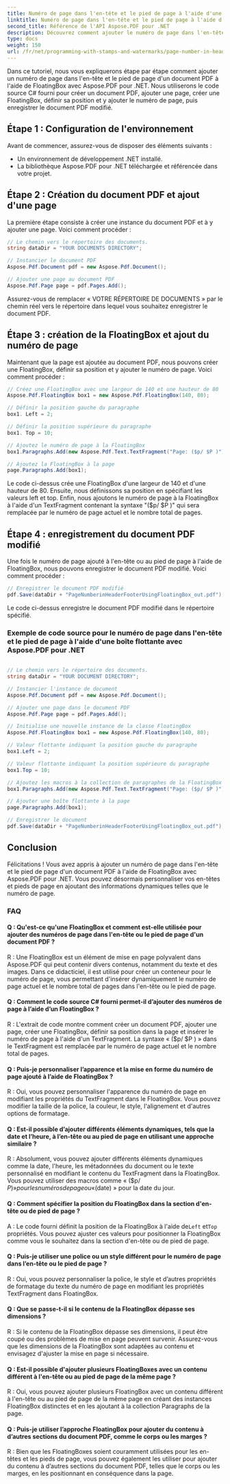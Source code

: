 ```yaml
---
title: Numéro de page dans l'en-tête et le pied de page à l'aide d'une boîte flottante
linktitle: Numéro de page dans l'en-tête et le pied de page à l'aide d'une boîte flottante
second_title: Référence de l'API Aspose.PDF pour .NET
description: Découvrez comment ajouter le numéro de page dans l'en-tête et le pied de page d'un document PDF avec Aspose.PDF pour .NET.
type: docs
weight: 150
url: /fr/net/programming-with-stamps-and-watermarks/page-number-in-header-footer-using-floating-box/
---
```

Dans ce tutoriel, nous vous expliquerons étape par étape comment ajouter un numéro de page dans l'en-tête et le pied de page d'un document PDF à l'aide de FloatingBox avec Aspose.PDF pour .NET. Nous utiliserons le code source C# fourni pour créer un document PDF, ajouter une page, créer une FloatingBox, définir sa position et y ajouter le numéro de page, puis enregistrer le document PDF modifié.

## Étape 1 : Configuration de l'environnement

Avant de commencer, assurez-vous de disposer des éléments suivants :

- Un environnement de développement .NET installé.
- La bibliothèque Aspose.PDF pour .NET téléchargée et référencée dans votre projet.

## Étape 2 : Création du document PDF et ajout d'une page

La première étape consiste à créer une instance du document PDF et à y ajouter une page. Voici comment procéder :

```csharp
// Le chemin vers le répertoire des documents.
string dataDir = "YOUR DOCUMENTS DIRECTORY";

// Instancier le document PDF
Aspose.Pdf.Document pdf = new Aspose.Pdf.Document();

// Ajouter une page au document PDF
Aspose.Pdf.Page page = pdf.Pages.Add();
```

Assurez-vous de remplacer « VOTRE RÉPERTOIRE DE DOCUMENTS » par le chemin réel vers le répertoire dans lequel vous souhaitez enregistrer le document PDF.

## Étape 3 : création de la FloatingBox et ajout du numéro de page

Maintenant que la page est ajoutée au document PDF, nous pouvons créer une FloatingBox, définir sa position et y ajouter le numéro de page. Voici comment procéder :

```csharp
// Créez une FloatingBox avec une largeur de 140 et une hauteur de 80
Aspose.Pdf.FloatingBox box1 = new Aspose.Pdf.FloatingBox(140, 80);

// Définir la position gauche du paragraphe
box1. Left = 2;

// Définir la position supérieure du paragraphe
box1. Top = 10;

// Ajoutez le numéro de page à la FloatingBox
box1.Paragraphs.Add(new Aspose.Pdf.Text.TextFragment("Page: ($p/ $P )"));

// Ajoutez la FloatingBox à la page
page.Paragraphs.Add(box1);
```

Le code ci-dessus crée une FloatingBox d'une largeur de 140 et d'une hauteur de 80. Ensuite, nous définissons sa position en spécifiant les valeurs left et top. Enfin, nous ajoutons le numéro de page à la FloatingBox à l'aide d'un TextFragment contenant la syntaxe "($p/ $P )" qui sera remplacée par le numéro de page actuel et le nombre total de pages.

## Étape 4 : enregistrement du document PDF modifié

Une fois le numéro de page ajouté à l'en-tête ou au pied de page à l'aide de FloatingBox, nous pouvons enregistrer le document PDF modifié. Voici comment procéder :

```csharp
// Enregistrer le document PDF modifié
pdf.Save(dataDir + "PageNumberinHeaderFooterUsingFloatingBox_out.pdf");
```

Le code ci-dessus enregistre le document PDF modifié dans le répertoire spécifié.

### Exemple de code source pour le numéro de page dans l'en-tête et le pied de page à l'aide d'une boîte flottante avec Aspose.PDF pour .NET 
```csharp

// Le chemin vers le répertoire des documents.
string dataDir = "YOUR DOCUMENT DIRECTORY";

// Instancier l'instance de document
Aspose.Pdf.Document pdf = new Aspose.Pdf.Document();

// Ajouter une page dans le document PDF
Aspose.Pdf.Page page = pdf.Pages.Add();

// Initialise une nouvelle instance de la classe FloatingBox
Aspose.Pdf.FloatingBox box1 = new Aspose.Pdf.FloatingBox(140, 80);

// Valeur flottante indiquant la position gauche du paragraphe
box1.Left = 2;

// Valeur flottante indiquant la position supérieure du paragraphe
box1.Top = 10;

// Ajoutez les macros à la collection de paragraphes de la FloatingBox
box1.Paragraphs.Add(new Aspose.Pdf.Text.TextFragment("Page: ($p/ $P )"));

// Ajouter une boîte flottante à la page
page.Paragraphs.Add(box1);

// Enregistrer le document
pdf.Save(dataDir + "PageNumberinHeaderFooterUsingFloatingBox_out.pdf");

```

## Conclusion

Félicitations ! Vous avez appris à ajouter un numéro de page dans l'en-tête et le pied de page d'un document PDF à l'aide de FloatingBox avec Aspose.PDF pour .NET. Vous pouvez désormais personnaliser vos en-têtes et pieds de page en ajoutant des informations dynamiques telles que le numéro de page.

### FAQ

#### Q : Qu'est-ce qu'une FloatingBox et comment est-elle utilisée pour ajouter des numéros de page dans l'en-tête ou le pied de page d'un document PDF ?

R : Une FloatingBox est un élément de mise en page polyvalent dans Aspose.PDF qui peut contenir divers contenus, notamment du texte et des images. Dans ce didacticiel, il est utilisé pour créer un conteneur pour le numéro de page, vous permettant d'insérer dynamiquement le numéro de page actuel et le nombre total de pages dans l'en-tête ou le pied de page.

#### Q : Comment le code source C# fourni permet-il d’ajouter des numéros de page à l’aide d’un FloatingBox ?

R : L'extrait de code montre comment créer un document PDF, ajouter une page, créer une FloatingBox, définir sa position dans la page et insérer le numéro de page à l'aide d'un TextFragment. La syntaxe « ($p/ $P ) » dans le TextFragment est remplacée par le numéro de page actuel et le nombre total de pages.

#### Q : Puis-je personnaliser l’apparence et la mise en forme du numéro de page ajouté à l’aide de FloatingBox ?

R : Oui, vous pouvez personnaliser l'apparence du numéro de page en modifiant les propriétés du TextFragment dans le FloatingBox. Vous pouvez modifier la taille de la police, la couleur, le style, l'alignement et d'autres options de formatage.

#### Q : Est-il possible d’ajouter différents éléments dynamiques, tels que la date et l’heure, à l’en-tête ou au pied de page en utilisant une approche similaire ?

R : Absolument, vous pouvez ajouter différents éléments dynamiques comme la date, l'heure, les métadonnées du document ou le texte personnalisé en modifiant le contenu du TextFragment dans la FloatingBox. Vous pouvez utiliser des macros comme « ($p/ $P ) » pour les numéros de page ou « ($date) » pour la date du jour.

#### Q : Comment spécifier la position du FloatingBox dans la section d'en-tête ou de pied de page ?
 A : Le code fourni définit la position de la FloatingBox à l'aide de`Left` et`Top` propriétés. Vous pouvez ajuster ces valeurs pour positionner la FloatingBox comme vous le souhaitez dans la section d'en-tête ou de pied de page.

#### Q : Puis-je utiliser une police ou un style différent pour le numéro de page dans l’en-tête ou le pied de page ?

R : Oui, vous pouvez personnaliser la police, le style et d’autres propriétés de formatage du texte du numéro de page en modifiant les propriétés TextFragment dans FloatingBox.

#### Q : Que se passe-t-il si le contenu de la FloatingBox dépasse ses dimensions ?

R : Si le contenu de la FloatingBox dépasse ses dimensions, il peut être coupé ou des problèmes de mise en page peuvent survenir. Assurez-vous que les dimensions de la FloatingBox sont adaptées au contenu et envisagez d'ajuster la mise en page si nécessaire.

#### Q : Est-il possible d'ajouter plusieurs FloatingBoxes avec un contenu différent à l'en-tête ou au pied de page de la même page ?

R : Oui, vous pouvez ajouter plusieurs FloatingBox avec un contenu différent à l'en-tête ou au pied de page de la même page en créant des instances FloatingBox distinctes et en les ajoutant à la collection Paragraphs de la page.

#### Q : Puis-je utiliser l’approche FloatingBox pour ajouter du contenu à d’autres sections du document PDF, comme le corps ou les marges ?

R : Bien que les FloatingBoxes soient couramment utilisées pour les en-têtes et les pieds de page, vous pouvez également les utiliser pour ajouter du contenu à d’autres sections du document PDF, telles que le corps ou les marges, en les positionnant en conséquence dans la page.